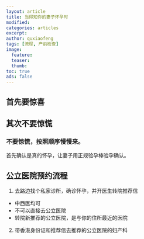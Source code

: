 ```yaml
---
layout: article
title: 当得知你的妻子怀孕时
modified:
categories: articles
excerpt:
author: quxiaofeng
tags: [流程, 产前检查]
image:
  feature:
  teaser:
  thumb:
toc: true
ads: false
---
```


首先要惊喜
------------------

其次不要惊慌
------------------

### **不要惊慌，按照顺序慢慢来。**

首先确认是真的怀孕，让妻子用正规验孕棒验孕确认。

公立医院预约流程
------------------

1. 去路边找个私家诊所，确诊怀孕，并开医生转院推荐信
  + 中西医均可
  + 不可以直接去公立医院
  + 转院新推荐的公立医院，是与你的住所最近的医院
2. 带香港身份证和推荐信去推荐的公立医院的妇产科

